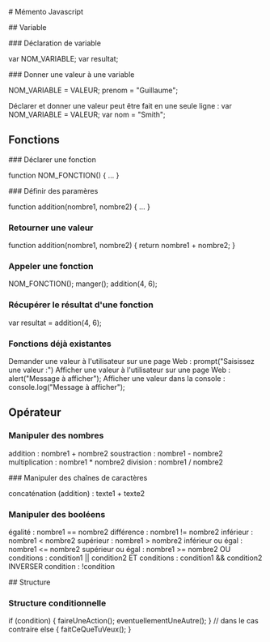 # Mémento Javascript


## Variable

### Déclaration de variable

var NOM_VARIABLE;
var resultat;

### Donner une valeur à une variable

NOM_VARIABLE = VALEUR;
prenom = "Guillaume";

Déclarer et donner une valeur peut être fait en une seule ligne :
var NOM_VARIABLE = VALEUR;
var nom = "Smith";


## Fonctions

### Déclarer une fonction

function NOM_FONCTION() {
    ...
}

### Définir des paramères

function addition(nombre1, nombre2) {
    ...
}

### Retourner une valeur

function addition(nombre1, nombre2) {
    return nombre1 + nombre2;
}

### Appeler une fonction

NOM_FONCTION();
manger();
addition(4, 6);

### Récupérer le résultat d'une fonction

var resultat = addition(4, 6);

### Fonctions déjà existantes

Demander une valeur à l'utilisateur sur une page Web : prompt("Saisissez une valeur :")
Afficher une valeur à l'utilisateur sur une page Web : alert("Message à afficher");
Afficher une valeur dans la console : console.log("Message à afficher");


## Opérateur

### Manipuler des nombres

addition : nombre1 + nombre2
soustraction : nombre1 - nombre2
multiplication : nombre1 * nombre2
division : nombre1 / nombre2

### Manipuler des chaînes de caractères

concaténation (addition) : texte1 + texte2

### Manipuler des booléens

égalité : nombre1 == nombre2
différence : nombre1 != nombre2
inférieur : nombre1 < nombre2
supérieur : nombre1 > nombre2
inférieur ou égal : nombre1 <= nombre2
supérieur ou égal : nombre1 >= nombre2
OU conditions : condition1 || condition2
ET conditions : condition1 && condition2
INVERSER condition : !condition

## Structure

### Structure conditionnelle

if (condition) {
    faireUneAction();
    eventuellementUneAutre();
}
// dans le cas contraire
else {
    faitCeQueTuVeux();
}